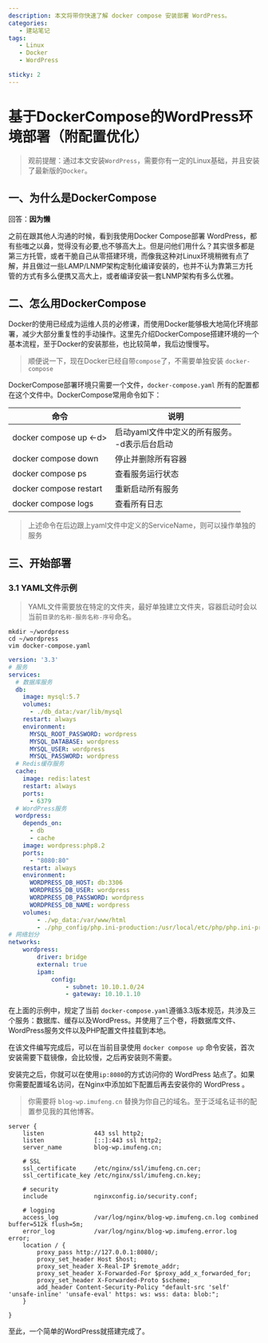 ```yaml
---
description: 本文将带你快速了解 docker compose 安装部署 WordPress。
categories: 
   - 建站笔记
tags: 
   - Linux
   - Docker
   - WordPress

sticky: 2
---
```


# 基于DockerCompose的WordPress环境部署（附配置优化）

> 观前提醒：通过本文安装`WordPress`，需要你有一定的Linux基础，并且安装了最新版的`Docker`。

## 一、为什么是DockerCompose

回答：**因为懒**

之前在跟其他人沟通的时候，看到我使用Docker Compose部署 WordPress，都有些嗤之以鼻，觉得没有必要,也不够高大上。但是问他们用什么？其实很多都是第三方托管，或者干脆自己从零搭建环境，而像我这种对Linux环境稍微有点了解，并且做过一些LAMP/LNMP架构定制化编译安装的，也并不认为靠第三方托管的方式有多么便携又高大上，或者编译安装一套LNMP架构有多么优雅。

## 二、怎么用DockerCompose

Docker的使用已经成为运维人员的必修课，而使用Docker能够极大地简化环境部署，减少大部分重复性的手动操作。这里先介绍DockerCompose搭建环境的一个基本流程，至于Docker的安装那些，也比较简单，我后边慢慢写。

> 顺便说一下，现在Docker已经自带`compose`了，不需要单独安装 `docker-compose`

DockerCompose部署环境只需要一个文件，`docker-compose.yaml` 所有的配置都在这个文件中。DockerCompose常用命令如下：

| 命令                   | 说明                                               |
| ---------------------- | -------------------------------------------------- |
| docker compose up <-d> | 启动yaml文件中定义的所有服务。<br />-d表示后台启动 |
| docker compose down    | 停止并删除所有容器                                 |
| docker compose ps      | 查看服务运行状态                                   |
| docker compose restart | 重新启动所有服务                                   |
| docker compose logs    | 查看所有日志                                       |

> 上述命令在后边跟上yaml文件中定义的ServiceName，则可以操作单独的服务

## 三、开始部署

### 3.1 YAML文件示例

> YAML文件需要放在特定的文件夹，最好单独建立文件夹，容器启动时会以当前`目录的名称-服务名称-序号`命名。

```shell
mkdir ~/wordpress
cd ~/wordpress
vim docker-compose.yaml
```

```yaml
version: '3.3'
# 服务
services:
  # 数据库服务
  db:
    image: mysql:5.7
    volumes:
      - ./db_data:/var/lib/mysql
    restart: always
    environment:
      MYSQL_ROOT_PASSWORD: wordpress
      MYSQL_DATABASE: wordpress
      MYSQL_USER: wordpress
      MYSQL_PASSWORD: wordpress
  # Redis缓存服务
  cache:
    image: redis:latest
    restart: always
    ports:
      - 6379
  # WordPress服务
  wordpress:
    depends_on:
      - db
      - cache
    image: wordpress:php8.2
    ports:
      - "8080:80"
    restart: always
    environment:
      WORDPRESS_DB_HOST: db:3306
      WORDPRESS_DB_USER: wordpress
      WORDPRESS_DB_PASSWORD: wordpress
      WORDPRESS_DB_NAME: wordpress
    volumes:
        - ./wp_data:/var/www/html
        - ./php_config/php.ini-production:/usr/local/etc/php/php.ini-production
# 网络划分
networks:
    wordpress:
        driver: bridge
        external: true
        ipam:
            config:
                - subnet: 10.10.1.0/24
                - gateway: 10.10.1.10
```

在上面的示例中，规定了当前 `docker-compose.yaml`遵循3.3版本规范，共涉及三个服务：数据库、缓存以及WordPress。并使用了三个卷，将数据库文件、WordPress服务文件以及PHP配置文件挂载到本地。

在该文件编写完成后，可以在当前目录使用 `docker compose up` 命令安装，首次安装需要下载镜像，会比较慢，之后再安装则不需要。

安装完之后，你就可以在使用`ip:8080`的方式访问你的 WordPress 站点了。如果你需要配置域名访问，在Nginx中添加如下配置后再去安装你的 WordPress 。

> 你需要将 `blog-wp.imufeng.cn` 替换为你自己的域名。至于泛域名证书的配置参见我的其他博客。

```nginx
server {
    listen              443 ssl http2;
    listen              [::]:443 ssl http2;
    server_name         blog-wp.imufeng.cn;

    # SSL
    ssl_certificate     /etc/nginx/ssl/imufeng.cn.cer;
    ssl_certificate_key /etc/nginx/ssl/imufeng.cn.key;

    # security
    include             nginxconfig.io/security.conf;

    # logging
    access_log          /var/log/nginx/blog-wp.imufeng.cn.log combined buffer=512k flush=5m;
    error_log           /var/log/nginx/blog-wp.imufeng.error.log error;
    location / {
        proxy_pass http://127.0.0.1:8080/;
        proxy_set_header Host $host;
        proxy_set_header X-Real-IP $remote_addr;
        proxy_set_header X-Forwarded-For $proxy_add_x_forwarded_for;
        proxy_set_header X-Forwarded-Proto $scheme;
        add_header Content-Security-Policy "default-src 'self' 'unsafe-inline' 'unsafe-eval' https: ws: wss: data: blob:";
    }

}
```

至此，一个简单的WordPress就搭建完成了。